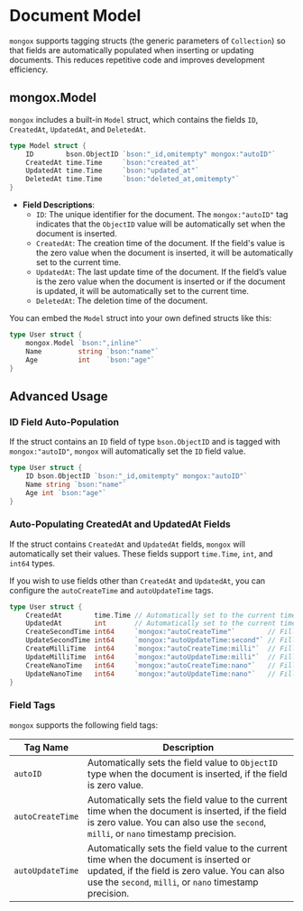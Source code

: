 # Document Model

`mongox` supports tagging structs (the generic parameters of `Collection`) so that fields are automatically populated when inserting or updating documents. This reduces repetitive code and improves development efficiency.

## mongox.Model

`mongox` includes a built-in `Model` struct, which contains the fields `ID`, `CreatedAt`, `UpdatedAt`, and `DeletedAt`.

```go
type Model struct {
	ID        bson.ObjectID `bson:"_id,omitempty" mongox:"autoID"`
	CreatedAt time.Time     `bson:"created_at"`
	UpdatedAt time.Time     `bson:"updated_at"`
	DeletedAt time.Time     `bson:"deleted_at,omitempty"`
}
```

- **Field Descriptions**:
    - `ID`: The unique identifier for the document. The `mongox:"autoID"` tag indicates that the `ObjectID` value will be automatically set when the document is inserted.
    - `CreatedAt`: The creation time of the document. If the field's value is the zero value when the document is inserted, it will be automatically set to the current time.
    - `UpdatedAt`: The last update time of the document. If the field’s value is the zero value when the document is inserted or if the document is updated, it will be automatically set to the current time.
    - `DeletedAt`: The deletion time of the document.

You can embed the `Model` struct into your own defined structs like this:

```go
type User struct {
	mongox.Model `bson:",inline"`
	Name         string `bson:"name"`
	Age          int    `bson:"age"`
}
```

## Advanced Usage

### ID Field Auto-Population
If the struct contains an `ID` field of type `bson.ObjectID` and is tagged with `mongox:"autoID"`, `mongox` will automatically set the `ID` field value.

```go
type User struct {
    ID bson.ObjectID `bson:"_id,omitempty" mongox:"autoID"`
    Name string `bson:"name"`
    Age int `bson:"age"`
}
```

### Auto-Populating CreatedAt and UpdatedAt Fields
If the struct contains `CreatedAt` and `UpdatedAt` fields, `mongox` will automatically set their values. These fields support `time.Time`, `int`, and `int64` types.

If you wish to use fields other than `CreatedAt` and `UpdatedAt`, you can configure the `autoCreateTime` and `autoUpdateTime` tags.

```go
type User struct {
	CreatedAt        time.Time // Automatically set to the current time if zero value when inserting
	UpdatedAt        int       // Automatically set to the current timestamp (in seconds) if zero value when inserting or updating
	CreateSecondTime int64     `mongox:"autoCreateTime"`        // Fills with timestamp in seconds
	UpdateSecondTime int64     `mongox:"autoUpdateTime:second"` // Fills with timestamp in seconds
	CreateMilliTime  int64     `mongox:"autoCreateTime:milli"`  // Fills with timestamp in milliseconds
	UpdateMilliTime  int64     `mongox:"autoUpdateTime:milli"`  // Fills with timestamp in milliseconds
	CreateNanoTime   int64     `mongox:"autoCreateTime:nano"`   // Fills with timestamp in nanoseconds
	UpdateNanoTime   int64     `mongox:"autoUpdateTime:nano"`   // Fills with timestamp in nanoseconds
}
```

### Field Tags

`mongox` supports the following field tags:

| Tag Name         | Description                                                                                                                                                                                         |
|------------------|-----------------------------------------------------------------------------------------------------------------------------------------------------------------------------------------------------|
| `autoID`         | Automatically sets the field value to `ObjectID` type when the document is inserted, if the field is zero value.                                                                                    |
| `autoCreateTime` | Automatically sets the field value to the current time when the document is inserted, if the field is zero value. You can also use the `second`, `milli`, or `nano` timestamp precision.            |
| `autoUpdateTime` | Automatically sets the field value to the current time when the document is inserted or updated, if the field is zero value. You can also use the `second`, `milli`, or `nano` timestamp precision. |